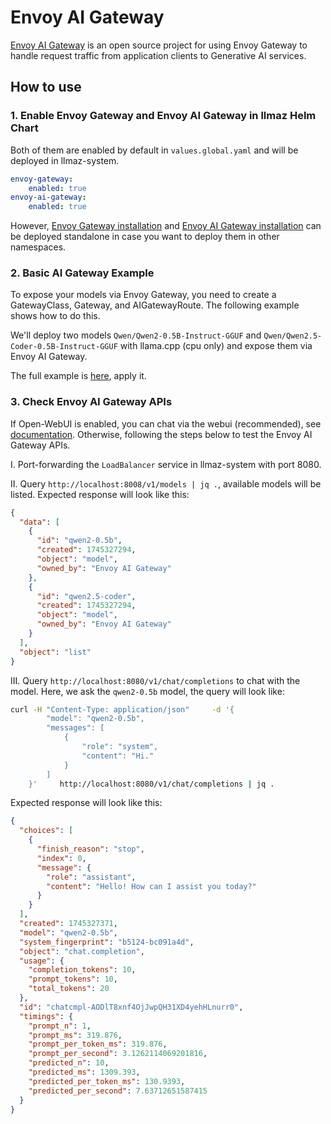 # Envoy AI Gateway

[Envoy AI Gateway](https://aigateway.envoyproxy.io/) is an open source project for using Envoy Gateway
to handle request traffic from application clients to Generative AI services.

## How to use

### 1. Enable Envoy Gateway and Envoy AI Gateway in llmaz Helm Chart

Both of them are enabled by default in `values.global.yaml` and will be deployed in llmaz-system.

```yaml
envoy-gateway:
    enabled: true
envoy-ai-gateway:
    enabled: true
```

However, [Envoy Gateway installation](https://gateway.envoyproxy.io/latest/install/install-helm/) and [Envoy AI Gateway installation](https://aigateway.envoyproxy.io/docs/getting-started/) can be deployed standalone in case you want to deploy them in other namespaces.

### 2. Basic AI Gateway Example

To expose your models via Envoy Gateway, you need to create a GatewayClass, Gateway, and AIGatewayRoute. The following example shows how to do this.

We'll deploy two models `Qwen/Qwen2-0.5B-Instruct-GGUF` and `Qwen/Qwen2.5-Coder-0.5B-Instruct-GGUF` with llama.cpp (cpu only) and expose them via Envoy AI Gateway.

The full example is [here](./examples/envoy-ai-gateway/basic.yaml), apply it.

### 3. Check Envoy AI Gateway APIs

If Open-WebUI is enabled, you can chat via the webui (recommended), see [documentation](./open-webui.md). Otherwise, following the steps below to test the Envoy AI Gateway APIs.

I. Port-forwarding the `LoadBalancer` service in llmaz-system with port 8080.

II. Query `http://localhost:8008/v1/models | jq .`, available models will be listed. Expected response will look like this:

```json
{
  "data": [
    {
      "id": "qwen2-0.5b",
      "created": 1745327294,
      "object": "model",
      "owned_by": "Envoy AI Gateway"
    },
    {
      "id": "qwen2.5-coder",
      "created": 1745327294,
      "object": "model",
      "owned_by": "Envoy AI Gateway"
    }
  ],
  "object": "list"
}
```

III. Query `http://localhost:8080/v1/chat/completions` to chat with the model. Here, we ask the `qwen2-0.5b` model, the query will look like:

```bash
curl -H "Content-Type: application/json"     -d '{
        "model": "qwen2-0.5b",
        "messages": [
            {
                "role": "system",
                "content": "Hi."
            }
        ]
    }'     http://localhost:8080/v1/chat/completions | jq .
```

Expected response will look like this:

```json
{
  "choices": [
    {
      "finish_reason": "stop",
      "index": 0,
      "message": {
        "role": "assistant",
        "content": "Hello! How can I assist you today?"
      }
    }
  ],
  "created": 1745327371,
  "model": "qwen2-0.5b",
  "system_fingerprint": "b5124-bc091a4d",
  "object": "chat.completion",
  "usage": {
    "completion_tokens": 10,
    "prompt_tokens": 10,
    "total_tokens": 20
  },
  "id": "chatcmpl-AODlT8xnf4OjJwpQH31XD4yehHLnurr0",
  "timings": {
    "prompt_n": 1,
    "prompt_ms": 319.876,
    "prompt_per_token_ms": 319.876,
    "prompt_per_second": 3.1262114069201816,
    "predicted_n": 10,
    "predicted_ms": 1309.393,
    "predicted_per_token_ms": 130.9393,
    "predicted_per_second": 7.63712651587415
  }
}
```
